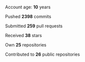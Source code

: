 Account age: **10** years

Pushed **2398** commits

Submitted **259** pull requests

Received **38** stars

Own **25** repositories

Contributed to **26** public repositories
